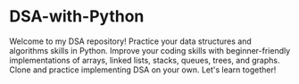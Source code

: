 # DSA-with-Python
Welcome to my DSA repository! Practice your data structures and algorithms skills in Python. Improve your coding skills with beginner-friendly implementations of arrays, linked lists, stacks, queues, trees, and graphs. Clone and practice implementing DSA on your own. Let's learn together!

